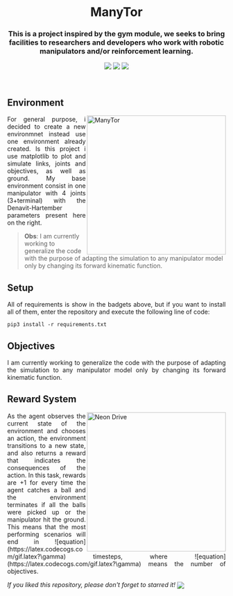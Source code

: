 
<h1 align="center">ManyTor</h1>
<h3 align="center">This is a project inspired by the gym module, we seeks to bring facilities to researchers and developers who work with robotic manipulators and/or reinforcement learning.</h3>

<p align="center"> 
  <img src="https://img.shields.io/badge/Vispy-v0.6.4-blue"/>
  <img src="https://img.shields.io/badge/Numpy-v1.18.2-blue"/>
  <img src="https://img.shields.io/badge/Tqdm-v4.42.1-blue"/>
</p>
<br/>

## Environment
<p align="justify"> 
  <img src="https://i.imgur.com/IyulesQ.png" alt="ManyTor" align="right" width="320">
  <a>For general purpose, i decided to create a new environmnet instead use one environment already created.
Is this project i use matplotlib to plot and simulate links, joints and objectives, as well as ground.
My base environment consist in one manipulator with 4 joints (3+terminal) with the Denavit-Hartember parameters present here on the right. </a>  
</p>
  
>**Obs**: I am currently working to generalize the code with the purpose of adapting the simulation to any manipulator model only by changing its forward kinematic function.

## Setup
<p align="justify"> 
 <a>All of requirements is show in the badgets above, but if you want to install all of them, enter the repository and execute the following line of code:</a>
</p>

```shell
pip3 install -r requirements.txt
```
## Objectives
<p align="justify"> 
  <a> I am currently working to generalize the code with the purpose of adapting the simulation to any manipulator model only by changing its forward kinematic function.
</a>
</p>


## Reward System
<p align="justify" float="left"> 
  <img src="https://media.giphy.com/media/Izd6ZTUl6JvnjqH1a1/giphy.webp" alt="Neon Drive" align="right" width="320">
  As the agent observes the current state of the environment and chooses an action, the environment transitions to a new state, and also returns a reward that indicates the consequences of  the action. In this task, rewards are +1 for every time the agent catches a ball and the environment terminates if all the balls were picked up or the manipulator hit the ground. This means that the most performing scenarios will end in ![equation](https://latex.codecogs.com/gif.latex?\gamma) timesteps, where ![equation](https://latex.codecogs.com/gif.latex?\gamma) means the number of objectives.
  
</p>

<p align="justify"> 
  <a><em>If you liked this repository, please don't forget to starred it!</em></a>  <img src="https://img.shields.io/github/stars/victorkich/Neon-Drive-Reinforcement-Learning?style=social" align="center"/>
</p>
